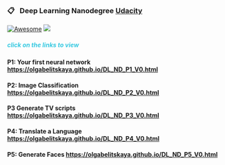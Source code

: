 ### &#x1F4CB; &nbsp; Deep Learning Nanodegree [Udacity](https://udacity.com)
 [![Awesome](https://olgabelitskaya.github.io/badge_awesome.svg)](https://olgabelitskaya.github.io/README.html) [![](https://olgabelitskaya.github.io/badge_in_progress.svg)](https://olgabelitskaya.github.io/DL_ND_P1_V0.html)
##### <span style="color:#37c9e1">click on the links to view</span>
#### P1: Your first neural network https://olgabelitskaya.github.io/DL_ND_P1_V0.html
#### P2:  Image Classification https://olgabelitskaya.github.io/DL_ND_P2_V0.html
#### P3  Generate TV scripts https://olgabelitskaya.github.io/DL_ND_P3_V0.html
#### P4:  Translate a Language https://olgabelitskaya.github.io/DL_ND_P4_V0.html
#### P5: Generate Faces  https://olgabelitskaya.github.io/DL_ND_P5_V0.html